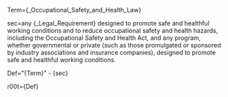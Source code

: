 Term={_Occupational_Safety_and_Health_Law}

sec=any {_Legal_Requirement} designed to promote safe and healthful working conditions and to reduce occupational safety and health hazards, including the Occupational Safety and Health Act, and any program, whether governmental or private (such as those promulgated or sponsored by industry associations and insurance companies), designed to promote safe and healthful working conditions.

Def="{Term}" - {sec}

r00t={Def}

